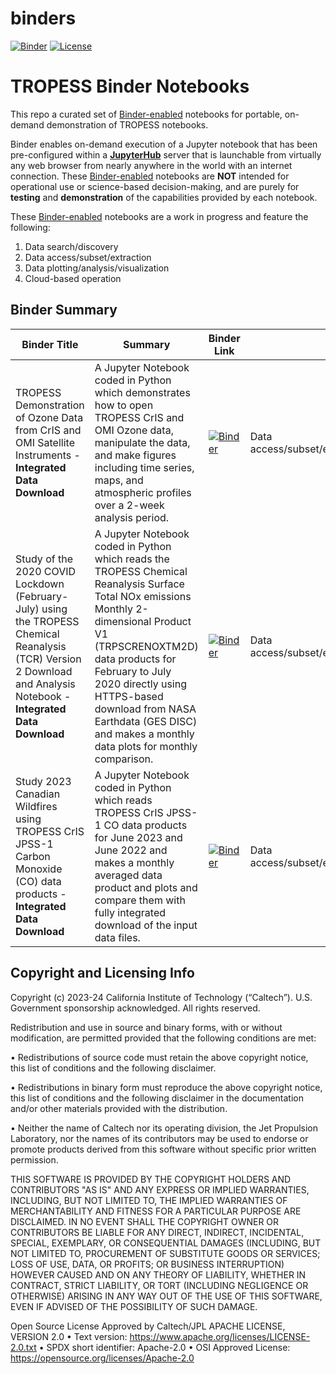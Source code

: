 # binders
[![Binder](https://mybinder.org/badge_logo.svg)](https://mybinder.org/v2/gh/NASA-TROPESS/binders/HEAD) [![License](https://img.shields.io/badge/License-Apache_2.0-blue.svg)](https://github.com/NASA-TROPESS/binders/blob/main/LICENSE.txt)

# TROPESS Binder Notebooks

This repo a curated set of [Binder-enabled](https://mybinder.org/) notebooks for portable, on-demand demonstration of TROPESS notebooks. 

Binder enables on-demand execution of a Jupyter notebook that has been pre-configured within a [**JupyterHub**](https://jupyterhub.readthedocs.io/en/latest/) server that is launchable from virtually any web browser from nearly anywhere in the world with an internet connection. These [Binder-enabled](https://mybinder.org/) notebooks are **NOT** intended for operational use or science-based decision-making, and are purely for **testing** and **demonstration** of the capabilities provided by each notebook.

These [Binder-enabled](https://mybinder.org/) notebooks are a work in progress and feature the following:
1. Data search/discovery
2. Data access/subset/extraction
3. Data plotting/analysis/visualization
4. Cloud-based operation
   
## Binder Summary
| Binder Title    | Summary        | Binder Link        | Features |
|-------------------|----------------|-------------|-----------------------|
| TROPESS Demonstration of Ozone Data from CrIS and OMI Satellite Instruments - **Integrated Data Download** | A Jupyter Notebook coded in Python which demonstrates how to open TROPESS CrIS and OMI Ozone data, manipulate the data, and make figures including time series, maps, and atmospheric profiles over a 2-week analysis period. | [![Binder](https://mybinder.org/badge_logo.svg)<img  width="400">](https://mybinder.org/v2/gh/NASA-TROPESS/binders/8f2606f23d651ac0f38882d440124d7f0a73d0a8?urlpath=lab%2Ftree%2FIGAC2024_TROPESS_cris_omi_ozone_demo_integrated_download_4binder.ipynb) | Data access/subset/extraction/plotting/analysis/visualization |
| Study of the 2020 COVID Lockdown (February-July) using the TROPESS Chemical Reanalysis (TCR) Version 2 Download and Analysis Notebook - **Integrated Data Download** | A Jupyter Notebook coded in Python which reads the TROPESS Chemical Reanalysis Surface Total NOx emissions Monthly 2-dimensional Product V1 (TRPSCRENOXTM2D) data products for February to July 2020 directly using HTTPS-based download from NASA Earthdata (GES DISC) and makes a monthly data plots for monthly comparison. | [![Binder](https://mybinder.org/badge_logo.svg)<img  width="400">](https://mybinder.org/v2/gh/NASA-TROPESS/binders/c8c588d306615d8588b208bc2a95dac035a1044a?urlpath=lab%2Ftree%2Fstudy-2020-covid-lockdown-tcr2-download-analysis_4binder.ipynb) | Data access/subset/extraction/plotting/analysis/visualization | 
| Study 2023 Canadian Wildfires using TROPESS CrIS JPSS-1 Carbon Monoxide (CO) data products - **Integrated Data Download** | A Jupyter Notebook coded in Python which reads TROPESS CrIS JPSS-1 CO data products for June 2023 and June 2022 and makes a monthly averaged data product and plots and compare them with fully integrated download of the input data files. | [![Binder](https://mybinder.org/badge_logo.svg)<img  width="400">](https://mybinder.org/v2/gh/NASA-TROPESS/binders/b66bf7208d615e8673ba2a42af7aad744cec6886?urlpath=lab%2Ftree%2Fstudy-2023-canadian-wildfire-effect-integrated_data_download_4binder.ipynb) | Data access/subset/extraction/plotting/analysis/visualization | 

## Copyright and Licensing Info
Copyright (c) 2023-24 California Institute of Technology (“Caltech”). U.S. Government sponsorship acknowledged. All rights reserved.

Redistribution and use in source and binary forms, with or without modification, are permitted provided
that the following conditions are met:

• Redistributions of source code must retain the above copyright notice, this list of conditions and
the following disclaimer.

• Redistributions in binary form must reproduce the above copyright notice, this list of conditions
and the following disclaimer in the documentation and/or other materials provided with the
distribution.

• Neither the name of Caltech nor its operating division, the Jet Propulsion Laboratory, nor the
names of its contributors may be used to endorse or promote products derived from this software
without specific prior written permission.

THIS SOFTWARE IS PROVIDED BY THE COPYRIGHT HOLDERS AND CONTRIBUTORS "AS
IS" AND ANY EXPRESS OR IMPLIED WARRANTIES, INCLUDING, BUT NOT LIMITED TO,
THE IMPLIED WARRANTIES OF MERCHANTABILITY AND FITNESS FOR A PARTICULAR
PURPOSE ARE DISCLAIMED. IN NO EVENT SHALL THE COPYRIGHT OWNER OR
CONTRIBUTORS BE LIABLE FOR ANY DIRECT, INDIRECT, INCIDENTAL, SPECIAL,
EXEMPLARY, OR CONSEQUENTIAL DAMAGES (INCLUDING, BUT NOT LIMITED TO,
PROCUREMENT OF SUBSTITUTE GOODS OR SERVICES; LOSS OF USE, DATA, OR PROFITS;
OR BUSINESS INTERRUPTION) HOWEVER CAUSED AND ON ANY THEORY OF LIABILITY,
WHETHER IN CONTRACT, STRICT LIABILITY, OR TORT (INCLUDING NEGLIGENCE OR
OTHERWISE) ARISING IN ANY WAY OUT OF THE USE OF THIS SOFTWARE, EVEN IF
ADVISED OF THE POSSIBILITY OF SUCH DAMAGE.

Open Source License Approved by Caltech/JPL
APACHE LICENSE, VERSION 2.0
• Text version: https://www.apache.org/licenses/LICENSE-2.0.txt
• SPDX short identifier: Apache-2.0
• OSI Approved License: https://opensource.org/licenses/Apache-2.0
